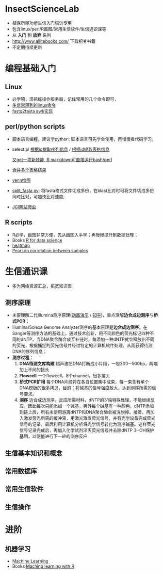 # InsectScienceLab
* 植保所昆功组生信入门培训专用
* 包含linux/perl/R画图/常用生信软件/生信通识课等
* 从 **入门** 到 **放弃** 系列
* http://www.allitebooks.com/ 下载相关书籍
* 不定期持续更新

# 编程基础入门
## Linux
* 必学项，须熟练操作服务器，记住常用的几个命令即可，
* [生信常用到的linux命令](https://github.com/yi1873/InsectScienceLab/blob/master/linux/command_for_Bioinformatics/linux.md)
* [fastq2fasta awk实现](https://github.com/yi1873/InsectScienceLab/blob/master/linux/fastq2fasta/example.sh)

## perl/python scripts
*  脚本语言编程，建议学python; 脚本语言可先学会使用，再慢慢看代码学习;
* select.pl
  [根据id提取序列信息](https://github.com/yi1873/InsectScienceLab/blob/master/perl/extract_seq_from_genome/example.sh) / 
  [根据id提取表格信息](https://github.com/yi1873/InsectScienceLab/blob/master/perl/extract_tab_from_tableinfo/example.sh)

  [又get一项新技能, R markdown可直接运行bash/perl](https://github.com/yi1873/InsectScienceLab/blob/master/perl/extract_seq_from_genome/run_bash.md)
* [合并多个表格结果](https://github.com/yi1873/InsectScienceLab/blob/master/perl/merge_single_tab/example.sh)
* [venn绘图](https://github.com/yi1873/InsectScienceLab/blob/master/perl/venn/example.sh)
* [split_fasta.py](https://github.com/yi1873/InsectScienceLab/blob/master/python/split_fasta/example.sh): 将fasta格式文件切成多份，在blast比对时可将文件切成多份同时比对，可加快比对速度;
* [JGI网站爬虫](https://github.com/yi1873/InsectScienceLab/blob/master/python/extractJGI_taxon/extractJGI_taxon.md)

## R scripts
* R必学，画图非常方便，先从画图入手学；再慢慢提升到数据处理；
* Books
  [R for data science](https://github.com/yi1873/InsectScienceLab/tree/master/R/books)
* [heatmap](https://github.com/yi1873/InsectScienceLab/blob/master/R/heatmap/heatmap.md)
* [Pearson correlation between samples](https://github.com/yi1873/InsectScienceLab/blob/master/R/correlation_plot/pearson_corr_plot.md) 

# 生信通识课
* 多为网络资源汇总，拓宽知识面
## 测序原理
* 主要理解二代Illumina测序原理([动画演示](http://v.youku.com/v_show/id_XNzEzNzk1NTA0.html) / [知乎](https://zhuanlan.zhihu.com/p/20702684))，重点理解**边合成边测序**与**桥式PCR**；
* Illumina/Solexa Genome Analyzer测序的基本原理是**边合成边测序**。在Sanger等测序方法的基础上，通过技术创新，用不同颜色的荧光标记四种不同的dNTP，当DNA聚合酶合成互补链时，每添加一种dNTP就会释放出不同的荧光，根据捕捉的荧光信号并经过特定的计算机软件处理，从而获得待测DNA的序列信息；
* **测序过程**：
  1. **DNA待测文库构建** 超声波把DNA打断成小片段，一般200--500bp，两端加上不同的接头
  2. **Flowcell** 一个flowcell，8个channel，很多接头
  3. **桥式PCR扩增** 每个DNA片段将在各自位置集中成束，每一束含有单个DNA模板的很多拷贝，目的：将碱基的信号强度放大，达到测序所需的信号要求。
  4. **测序** 边合成边测序。反应所需材料，dNTP的3’端特殊处理，不能继续反应，因此每次只能添加一个碱基，另外每个碱基有一种颜色。dNTP添加到链上后，所有未使用游离dNTP和DNA聚合酶会被洗脱掉。接着，再加入激发荧光所需的缓冲液，用激光激发荧光信号，并有光学设备完成荧光信号的记录，最后利用计算机分析将光学信号转化为测序碱基。这样荧光信号记录完成后，再加入化学试剂淬灭荧光信号并去除dNTP 3’-OH保护基团，以便能进行下一轮的测序反应

## 生信基本知识和概念

## 常用数据库

## 常用生信软件 

## 生信操作

# 进阶

## 机器学习
* [Machine Learning](https://github.com/yi1873/machine_learning) 
* Books 
  [Maching learning with R](https://github.com/yi1873/machine_learning/blob/master/Packt%20Machine%20Learning%20with%20R%202nd.Edition.pdf)

